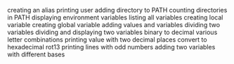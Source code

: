 creating an alias
printing user
adding directory to PATH
counting directories in PATH
displaying environment variables
listing all variables
creating local variable
creating global variable
adding values and variables
dividing two variables
dividing and displaying two variables
binary to decimal
various letter combinations
printing value with two decimal places
convert to hexadecimal
rot13
printing lines with odd numbers
adding two variables with different bases
